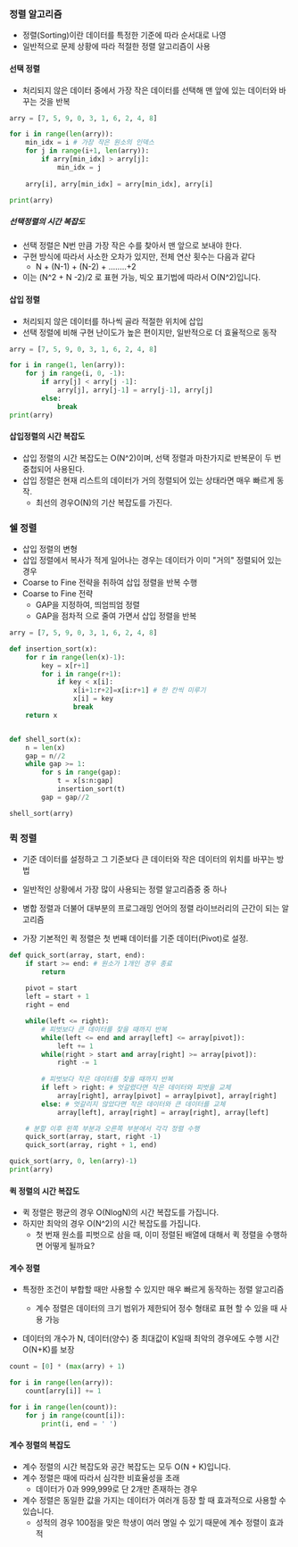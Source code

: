 ### 정렬 알고리즘

- 정렬(Sorting)이란 데이터를 특정한 기준에 따라 순서대로 나영
- 일반적으로 문제 상황에 따라 적절한 정렬 알고리즘이 사용



#### 선택 정렬

- 처리되지 않은 데이터 중에서 가장 작은 데이터를 선택해 맨 앞에 있는 데이터와 바꾸는 것을 반복

```python
arry = [7, 5, 9, 0, 3, 1, 6, 2, 4, 8]

for i in range(len(arry)):
    min_idx = i # 가장 작은 원소의 인덱스
    for j in range(i+1, len(arry)):
        if arry[min_idx] > arry[j]:
            min_idx = j
    
    arry[i], arry[min_idx] = arry[min_idx], arry[i]

print(arry)
```



##### 선택정렬의 시간 복잡도

- 선택 정렬은 N번 만큼  가장 작은 수를 찾아서 맨 앞으로 보내야 한다.
- 구현 방식에 따라서 사소한 오차가 있지만, 전체 연산 횟수는 다음과 같다
  - N + (N-1) + (N-2) + ........+2
- 이는 (N^2 + N -2)/2 로 표현 가능, 빅오 표기법에 따라서 O(N^2)입니다.



#### 삽입 정렬

- 처리되지 않은 데이터를 하나씩 골라 적절한 위치에 삽입
- 선택 정렬에 비해 구현 난이도가 높은 편이지만, 일반적으로 더 효율적으로 동작

```python
arry = [7, 5, 9, 0, 3, 1, 6, 2, 4, 8]

for i in range(1, len(arry)):
    for j in range(i, 0, -1):
        if arry[j] < arry[j -1]:
            arry[j], arry[j-1] = arry[j-1], arry[j]
        else:
            break
print(arry)
```



#### 삽입정렬의 시간 복잡도

- 삽입 정렬의 시간 복잡도는 O(N^2)이며, 선택 정렬과 마찬가지로 반복문이 두 번 중첩되어 사용된다.
- 삽입 정렬은 현재 리스트의 데이터가 거의 정렬되어 있는 상태라면 매우 빠르게 동작.
  - 최선의 경우O(N)의 기산 복잡도를 가진다.



### 쉘 정렬

- 삽입 정렬의 변형
- 삽입 정렬에서 복사가 적게 일어나는 경우는 데이터가 이미 "거의" 정렬되어 있는 경우
- Coarse to Fine 전략을 취하여 삽입 정렬을 반복 수행
- Coarse to Fine 전략
  - GAP을 지정하여, 띄엄띄엄 정렬
  - GAP을 점차적 으로 줄여 가면서 삽입 정렬을 반복

```python
arry = [7, 5, 9, 0, 3, 1, 6, 2, 4, 8]

def insertion_sort(x):
    for r in range(len(x)-1):
        key = x[r+1]
        for i in range(r+1):
            if key < x[i]:
                x[i+1:r+2]=x[i:r+1] # 한 칸씩 미루기
                x[i] = key
                break
    return x


def shell_sort(x):
    n = len(x)
    gap = n//2
    while gap >= 1:
        for s in range(gap):
            t = x[s:n:gap]
            insertion_sort(t)
        gap = gap//2

shell_sort(arry)

```



### 퀵 정렬

- 기준 데이터를 설정하고 그 기준보다 큰 데이터와 작은 데이터의 위치를 바꾸는 방법

- 일반적인 상황에서 가장 많이 사용되는 정렬 알고리즘중 중 하나

- 병합 정렬과 더불어 대부분의 프로그래밍 언어의 정렬 라이브러리의 근간이 되는 알고리즘

- 가장 기본적인 퀵 정렬은 첫 번째 데이터를 기준 데이터(Pivot)로 설정.

  

```python
def quick_sort(array, start, end):
    if start >= end: # 원소가 1개인 경우 종료
        return
    
    pivot = start
    left = start + 1
    right = end

    while(left <= right):
        # 피벗보다 큰 데이터를 찾을 때까지 반복
        while(left <= end and array[left] <= array[pivot]):
            left += 1
        while(right > start and array[right] >= array[pivot]):
            right -= 1
        
        # 피벗보다 작은 데이터를 찾을 때까지 반복
        if left > right: # 엇갈렸다면 작은 데이터와 피벗을 교체
            array[right], array[pivot] = array[pivot], array[right]
        else: # 엇갈리지 않았다면 작은 데이터와 큰 데이터를 교체 
            array[left], array[right] = array[right], array[left]

    # 분할 이후 왼쪽 부분과 오른쪽 부분에서 각각 정렬 수행
    quick_sort(array, start, right -1)
    quick_sort(array, right + 1, end)

quick_sort(arry, 0, len(arry)-1)
print(arry)

```



#### 퀵 정렬의 시간 복잡도

- 퀵 정렬은 평균의 경우 O(NlogN)의 시간 복잡도를 가집니다.
- 하지만 최악의 경우 O(N^2)의 시간 복잡도를 가집니다.
  - 첫 번재 원소를 피벗으로 삼을 때, 이미 정렬된 배열에 대해서 퀵 정렬을 수행하면 어떻게 될까요?



#### 계수 정렬

- 특정한 조건이 부합할 때만 사용할 수 있지만 매우 빠르게 동작하는 정렬 알고리즘

  - 계수 정렬은 데이터의 크기 범위가 제한되어 정수 형태로 표현 할 수 있을 때 사용 가능

- 데이터의 개수가 N, 데이터(양수) 중 최대값이 K일때 최악의 경우에도 수행 시간 O(N+K)를 보장

  

```python
count = [0] * (max(arry) + 1)

for i in range(len(arry)):
    count[arry[i]] += 1

for i in range(len(count)):
    for j in range(count[i]):
        print(i, end = ' ')
```



#### 계수 정렬의 복잡도

- 계수 정렬의 시간 복잡도와 공간 복잡도는 모두 O(N + K)입니다.
- 계수 정렬은 때에 따라서 심각한 비효율성을 초래
  - 데이터가 0과 999,999로 단 2개만 존재하는 경우
- 계수 정렬은 동일한 값을 가지는 데이터가 여러개 등장 할 때 효과적으로 사용할 수 있습니다.
  - 성적의 경우 100점을 맞은 학생이 여러 명일 수 있기 때문에 계수 정렬이 효과적